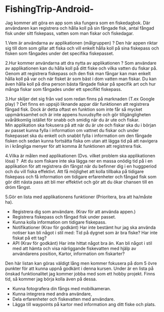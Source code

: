 # FishingTrip-Android-

Jag kommer att göra en app som ska fungera som en fiskedagbok. Där användaren kan registrera och hålla koll på sin fångade fisk, antal fångad fisk under sitt fiskepass, 
vatten som man fiskar och fiskedagar.

1.Vem är användarna av applikationen (målgruppen) ?
	Den här appen riktar sig till dom som gillar att fiska och vill enkelt hålla koll på sina fiskepass och fisken som fångades under det specifika fiskepasset.

2.Hur kommer användarna att dra nytta av applikationen ?
	Som användare av applikationen kan du hålla koll på ditt fiske och vilka vatten du fiskar på. Genom att registrera fiskepass och den fisk man fångar kan man enkelt hålla 
  koll på var och när fisket är som bäst i dom vatten man fiskar. Du kan även hålla koll på dina person bästa 		fångade fiskar på specifik art och hur många fiskar som 
  fångades under ett specifikt 			fiskepass.   

3.Hur skiljer det sig från vad som redan finns på marknaden (T.ex Google play) ?
	Det finns en uppsjö liknande appar där funktionen att registrera fångad fisk. Dock är detta oftast en funktion som inte får så mycket uppmärksamhet och är inte appens 
  huvudsyfte och gör tillgängligheten svåråtkomlig istället för snabb och smidig när du är ute och fiskar.  
	Min applikation ska fokusera på att när du är ute och fiskar ska du i början av passet kunna fylla i information om vattnet du fiskar och under fiskepasset ska du enkelt 
  och snabbt fylla i information om den fångade fisken och sedan kunna fortsätta fiska om utan att lägga tid på        	att navigera in i krångliga menyer för att komma åt 
  funktionen att registrera fisk.

4.Vilka är målen med applikationen (Dvs. vilket problem ska applikationen lösa) ? 
	Att du som fiskare inte ska lägga ner en massa onödig tid på i en applikation för att registrera din fångst när du befinner dig i en huggperiod och du vill fiska effektivt.
	Att få möjlighet att kolla tillbaka på tidigare fiskepass och få information om tidigare erfarenheter och fångad fisk som gör ditt nästa pass att bli mer effektivt och gör 
  att du ökar chansen till en dröm fångst.

5.Gör en lista med applikationens funktioner (Prioritera, bra att ha/måste ha).
  - Registrera dig som användare. (Krav för att använda appen.)
  - Registrera fiskepass och fångad fisk under passet.
  - Kunna kolla information om tidigare fiskepass.
  - Notifikationer (Krav för godkänt) Har inte bestämt hur jag ska använda notiser kan bli något i stil med: Tid på dygnet som är bra fiske? Har inte fiskat på ett tag? 
  - API (Krav för godkänt) Har inte hittat något bra än. Kan bli något i stil med att hämta och visa närliggande fiskevatten med hjälp av användarens position, Kartor, 
    information om fiskarter?
	  
  Den här listan kan göras väldigt lång men kommer fokusera på dom 5 övre punkter för att kunna uppnå godkänt i denna kursen. Under är en lista på önskad funktionalitet 
  jag kommer jobba med som ett hobby projekt. Finns tid, så kommer jag börja kolla även på dessa.
  - Kunna fotografera din fångs med mobilkameran.
  - Kunna integrera med andra användare,
  - Dela erfarenheter och fiskevatten med användare.
  - Lägga till waypoints på kartor med information ang ditt fiske och plats.
